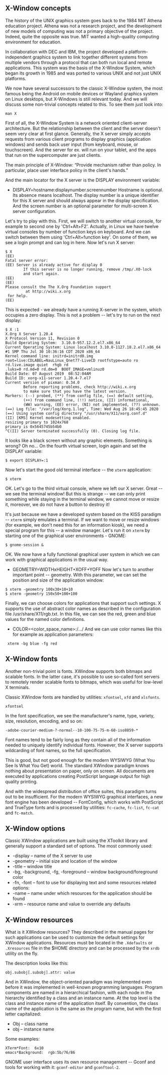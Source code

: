 ## X-Window concepts

The history of the UNIX graphics system goes back to the 1984 MIT Athena education project. Athena was not a research project, and the development of new models of computing was not a primary objective of the project. Indeed, quite the opposite was true. MIT wanted a high-quality computing environment for education. 

In collaboration with DEC and IBM, the project developed a platform-independent graphics system to link together different systems from multiple vendors through a protocol that can both run local and remote applications. This system was the basis of the X-Window System, which began its growth in 1985 and was ported to various UNIX and not just UNIX platforms.

We now have several successors to the classic X-Window system, the most famous being the Android on mobile devices or Wayland graphics system on Linux desktops, but X-Windows is still relevant today. And we will discuss some non-trivial concepts related to this. To see them just look into:
```
man X
```

First of all, the X-Window System is a network oriented client-server architecture. But the relationship between the client and the server doesn't seem very clear at first glance. Generally, the X server simply accepts requests from various client programs to display graphics (application windows) and sends back user input (from keyboard, mouse, or touchscreen). And the server for ex. will run on your tablet, and the apps that run on the supercomputer are just clients.

The main principle of X-Window: “Provide mechanism rather than policy. In particular, place user interface policy in the client's hands."

And the main locator for the X server is the DISPLAY environment variable:
* DISPLAY=hostname:displaynumber.screennumber
Hostname is optional. Its absence means localhost. The display number is a unique identifier for this X server and should always appear in the display specification. And the screen number is an optional parameter for multi-screen X server configuration.

Let's try to play with this. First, we will switch to another virtual console, for example to second one by 'Ctrl+Alt+F2'. Actually, in Linux we have twelve virtual consoles by number of function keys on keyboard. And we can switch between them using 'Ctrl+Alt+function key'. On some of them, we see a login prompt and can log in here. Now let's run X server:
```
$ X
(EE)
Fatal server error:
(EE) Server is already active for display 0
        If this server is no longer running, remove /tmp/.X0-lock
        and start again.
(EE)
(EE)
Please consult the The X.Org Foundation support
         at http://wiki.x.org
 for help.
(EE)
```
This is expected - we already have a running X-server in the system, which occupies a zero display. This is not a problem -- let's try to run on the next display:

```
$ X :1
X.Org X Server 1.20.4
X Protocol Version 11, Revision 0
Build Operating System:  3.10.0-957.12.2.el7.x86_64
Current Operating System: Linux localhost 3.10.0-1127.18.2.el7.x86_64 #1 SMP Thu Jul 30 10:36:16 CDT 2020 x86_64
Kernel command line: initrd=initrd0.img root=live:CDLABEL=NauLinux_Qnet77-LiveCD rootfstype=auto ro rd.live.image quiet  rhgb rd
.luks=0 rd.md=0 rd.dm=0  BOOT_IMAGE=vmlinuz0
Build Date: 07 August 2019  08:52:04AM
Build ID: xorg-x11-server 1.20.4-7.el7
Current version of pixman: 0.34.0
        Before reporting problems, check http://wiki.x.org
        to make sure that you have the latest version.
Markers: (--) probed, (**) from config file, (==) default setting,
        (++) from command line, (!!) notice, (II) informational,
        (WW) warning, (EE) error, (NI) not implemented, (??) unknown.
(==) Log file: "/var/log/Xorg.1.log", Time: Wed Aug 26 18:45:45 2020
(==) Using system config directory "/usr/share/X11/xorg.conf.d"
(II) [KMS] Kernel modesetting enabled.
resizing primary to 1024x768
primary is 0x5645745b54b0
^C(II) Server terminated successfully (0). Closing log file.
```
It looks like a black screen without any graphic elements. Something is wrong? Oh no... On the fourth virtual screen, login again and set the DISPLAY variable:
```
$ export DISPLAY=:1
```
Now let's start the good old terminal interface -- the `xterm` application:
```
$ xterm
```
OK. Let's go to the third virtual console, where we left our X server. Great -- we see the terminal window! But this is strange -- we can only print something while staying in the terminal window, we cannot move or resize it, moreover, we do not have a button to destroy it!

It's just because we have a developed system based on the KISS paradigm -- `xterm` simply emulates a terminal. If we want to move or resize windows (for example, we don't need this for an information kiosk), we need a special program for this -- a window manager. Let's run it on `xterm` by starting one of the graphical user environments - GNOME:
```
$ gnome-session &
```
OK. We now have a fully functional graphical user system in which we can work with graphical applications in the usual way.


* GEOMETRY=WIDTHxHEIGHT+XOFF+YOFF
Now let's turn to another important point -- geometry. With this parameter, we can set the position and size of the application window:
```
$ xterm -geometry 100x30+10+10
$ xterm -geometry 150x50+100+100
```

Finally, we can choose colors for applications that support such settings. X supports the use of abstract color names as described in the configuration file /usr/share/X11/rgb.txt. In this file, we can see the red, green and blue values for the named color definitions.
* COLOR=<color_space_name>:<value>/.../<value>
And we can use color names like this for example as application parameters:
```
 xterm -bg blue -fg red
```

## X-Window fonts
Another non-trivial point is fonts. XWindow supports both bitmaps and scalable fonts. In the latter case, it's possible to use so-called font servers to remotely render scalable fonts to bitmaps, which was useful for low-level X terminals.

Classic XWindow fonts are handled by utilities: `xfontsel`, `xfd` and `xlsfonts`.
```
xfontsel
```
In the font specification, we see the manufacturer's name, type, variety, size, resolution, encoding, and so on:
```
-adobe-courier-medium-?-normal--10-100-75-75-m-60-iso8859-*
```
Font names tend to be fairly long as they contain all of the information needed to uniquely identify individual fonts. However, the X server supports wildcarding of font names, so the full specification. 

This is good, but not good enough for the modern WYSIWYG (What You See Is What You Get) world. The standard XWindow paradigm knows nothing about presentation on paper, only on screen. All documents are executed by applications creating PostScript language output for high quality printing.

And with the widespread distribution of office suites, this paradigm turns out to be insufficient. For the modern WYSIWYG graphical interfaces, a new font engine has been developed -- FontConfig, which works with PostScript and TrueType fonts and is processed by utilities: `fc-cache`, `fc-list`, `fc-cat` and `fc-match`. 

## X-Window options
Classic XWindow applications are built using the XToolkit library and generally support a standard set of options. The most commonly used:
* -display – name of the X server to use
* -geometry – initial size and location of the window
* -title – window title
* -bg, -background, -fg, -foreground – window background/foreground color
* -fn, -font – font to use for displaying text
and some resources related options:
* -name – name under which resources for the application should be found
* -xrm – resource name and value to override any defaults

## X-Window resources

What is it XWindow resources? They described in the manual pages for such applications can be used to customize the default settings for XWindow applications. Resources must be located in the `.Xdefaults` or `.Xresources` file in the $HOME directory and can be processed by the `xrdb` utility on the fly.

The description looks like this:
```
obj.subobj[.subobj].attr: value
```
And in XWindow, the object-oriented paradigm was implemented even before it was implemented in well-known programming languages. Program components are named in a hierarchical fashion,  with  each  node  in  the hierarchy  identified  by a class and an instance name.  At the top level is the class and instance name of the application itself. By convention, the class name of the application is the same as the program name, but with the first letter capitalized:
* Obj – class name
* obj – instance name

Some examples:
```
XTerm*Font:  6x10
emacs*Background:  rgb:5b/76/86
```

GNOME user interface uses its own resource management -- Gconf and tools for working with it: `gconf-editor` and `gconftool-2`.
